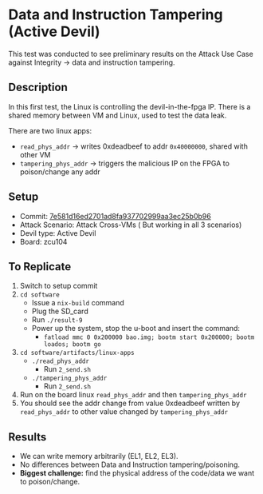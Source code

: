 # Data and Instruction Tampering (Active Devil)

This test was conducted to see preliminary results on the Attack Use Case against Integrity -> data and instruction tampering.

## Description 

In this first test, the Linux is controlling the devil-in-the-fpga IP. There is a shared memory between VM and Linux, used to test the data leak. 

There are two linux apps:
- `read_phys_addr` -> writes 0xdeadbeef to addr `0x40000000`,  shared with other VM
- `tampering_phys_addr` -> triggers the malicious IP on the FPGA to poison/change any addr
  
## Setup
- Commit: [7e581d16ed2701ad8fa937702999aa3ec25b0b96](https://github.com/ESCristiano/devil-in-the-fpga/tree/7e581d16ed2701ad8fa937702999aa3ec25b0b96)
- Attack Scenario: Attack Cross-VMs ( But working in all 3 scenarios)
- Devil type: Active Devil
- Board: zcu104
  
## To Replicate
1. Switch to setup commit
2. `cd software  `
	- Issue a `nix-build` command
	- Plug the SD_card
	- Run `./result-9`
	- Power up the system, stop the u-boot and insert the command:
	    - `fatload mmc 0 0x200000 bao.img; bootm start 0x200000; bootm loados; bootm go`
3. `cd software/artifacts/linux-apps`
	- `./read_phys_addr`
		- Run `2_send.sh`
	- `./tampering_phys_addr`
		- Run `2_send.sh`
4. Run on the board linux `read_phys_addr` and then `tampering_phys_addr`
5. You should see the addr change from value 0xdeadbeef written by `read_phys_addr` to other value changed by `tampering_phys_addr` 

## Results 
- We can write memory arbitrarily (EL1, EL2, EL3). 
- No differences between Data and Instruction tampering/poisoning.
- **Biggest challenge:** find the physical address of the code/data we want to poison/change.